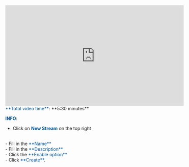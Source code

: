 <iframe width="560" height="315" src="https://www.youtube.com/embed/RV60AliZOJ8" frameborder="0" allow="accelerometer; autoplay; encrypted-media; gyroscope; picture-in-picture" allowfullscreen></iframe>
 </body>
</html>

<br>
<span style="color:#005294">**Total video time**</span>: **5:30 minutes**
<br>

<span style="color:#005294">**INFO**</span>:
<br>
 - Click on  <span style="color:#005294">**New Stream**</span> on the top right 
  </br>
 - Fill in the <span style="color:#005294">**Name**</span>
 </br>
 -  Fill in the <span style="color:#005294">**Description**</span>
 </br>
 -  Click the <span style="color:#005294">**Enable option**</span>
 </br>
 -  Click <span style="color:#005294">**Create**</span>.
